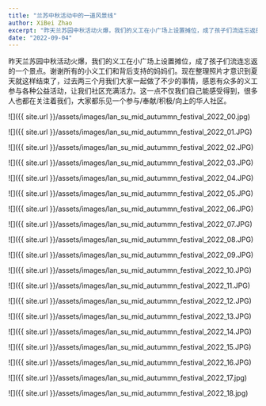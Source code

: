 ```yaml
---
title: "兰苏中秋活动中的一道风景线"
author: XiBei Zhao
excerpt: "昨天兰苏园中秋活动火爆，我们的义工在小广场上设置摊位，成了孩子们流连忘返的一个景点。谢谢所有的小义工们和背后支持的妈妈们。现在整理照片才意识到夏天就这样结束了，过去两三个月我们大家一起做了不少的事情，感恩有众多的义工参与各种公益活动，让我们社区充满活力。这一点不仅我们自己能感受得到，很多人也都在关注着我们，大家都乐见一个参与/奉献/积极/向上的华人社区。"
date: "2022-09-04"
---
```


昨天兰苏园中秋活动火爆，我们的义工在小广场上设置摊位，成了孩子们流连忘返的一个景点。谢谢所有的小义工们和背后支持的妈妈们。现在整理照片才意识到夏天就这样结束了，过去两三个月我们大家一起做了不少的事情，感恩有众多的义工参与各种公益活动，让我们社区充满活力。这一点不仅我们自己能感受得到，很多人也都在关注着我们，大家都乐见一个参与/奉献/积极/向上的华人社区。

![]({{ site.url }}/assets/images/lan_su_mid_autummn_festival_2022_00.jpg)

![]({{ site.url }}/assets/images/lan_su_mid_autummn_festival_2022_01.JPG)

![]({{ site.url }}/assets/images/lan_su_mid_autummn_festival_2022_02.JPG)

![]({{ site.url }}/assets/images/lan_su_mid_autummn_festival_2022_03.JPG)

![]({{ site.url }}/assets/images/lan_su_mid_autummn_festival_2022_04.JPG)

![]({{ site.url }}/assets/images/lan_su_mid_autummn_festival_2022_05.JPG)

![]({{ site.url }}/assets/images/lan_su_mid_autummn_festival_2022_06.JPG)

![]({{ site.url }}/assets/images/lan_su_mid_autummn_festival_2022_07.JPG)

![]({{ site.url }}/assets/images/lan_su_mid_autummn_festival_2022_08.JPG)

![]({{ site.url }}/assets/images/lan_su_mid_autummn_festival_2022_09.JPG)

![]({{ site.url }}/assets/images/lan_su_mid_autummn_festival_2022_10.JPG)

![]({{ site.url }}/assets/images/lan_su_mid_autummn_festival_2022_11.JPG)

![]({{ site.url }}/assets/images/lan_su_mid_autummn_festival_2022_12.JPG)

![]({{ site.url }}/assets/images/lan_su_mid_autummn_festival_2022_13.JPG)

![]({{ site.url }}/assets/images/lan_su_mid_autummn_festival_2022_14.JPG)

![]({{ site.url }}/assets/images/lan_su_mid_autummn_festival_2022_15.JPG)

![]({{ site.url }}/assets/images/lan_su_mid_autummn_festival_2022_16.JPG)

![]({{ site.url }}/assets/images/lan_su_mid_autummn_festival_2022_17.jpg)

![]({{ site.url }}/assets/images/lan_su_mid_autummn_festival_2022_18.jpg)
